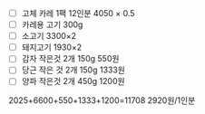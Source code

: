 - [ ] 고체 카레 1팩 12인분 4050 × 0.5
- [ ] 카레용 고기 300g 
- [ ] 소고기 3300×2
- [ ] 돼지고기 1930×2
- [ ] 감자 작은것 2개 150g 550원
- [ ] 당근 작은 것 2개 150g 1333원
- [ ] 양파 작은것 2개 450g 1200원

2025+6600+550+1333+1200=11708
2920원/1인분
